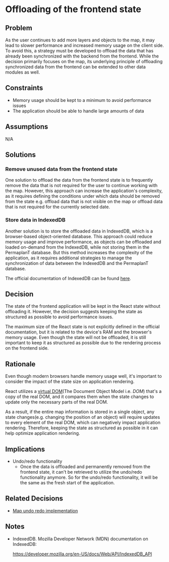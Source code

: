 # Offloading of the frontend state

## Problem

As the user continues to add more layers and objects to the map, it may lead to slower performance and increased memory usage on the client side.
To avoid this, a strategy must be developed to offload the data that has already been synchronized with the backend from the frontend.
While the decision primarily focuses on the map, its underlying principle of offloading synchronized data from the frontend can be extended to other data modules as well.

## Constraints

- Memory usage should be kept to a minimum to avoid performance issues
- The application should be able to handle large amounts of data

## Assumptions

N/A

## Solutions

### Remove unused data from the frontend state

One solution to offload the data from the frontend state is to frequently remove the data that is not required for the user to continue working with the map.
However, this approach can increase the application's complexity, as it requires defining the conditions under which data should be removed from the state e.g. offload data that is not visible on the map or offload data that is not required for the currently selected date.

### Store data in IndexedDB

Another solution is to store the offloaded data in IndexedDB, which is a browser-based object-oriented database.
This approach could reduce memory usage and improve performance, as objects can be offloaded and loaded on-demand from the IndexedDB, while not storing them in the PermaplanT database.
But this method increases the complexity of the application, as it requires additional strategies to manage the synchronization of data between the IndexedDB and the PermaplanT database.

The official documentation of IndexedDB can be found [here](https://developer.mozilla.org/en-US/docs/Web/API/IndexedDB_API).

## Decision

The state of the frontend application will be kept in the React state without offloading it. However, the decision suggests keeping the state as structured as possible to avoid performance issues.

The maximum size of the React state is not explicitly defined in the official documentation, but it is related to the device's RAM and the browser's memory usage.
Even though the state will not be offloaded, it is still important to keep it as structured as possible due to the rendering process on the frontend side.

## Rationale

Even though modern browsers handle memory usage well, it's important to consider the impact of the state size on application rendering.

React utilizes a [virtual DOM](https://legacy.reactjs.org/docs/faq-internals.html)(The Document Object Model i.e. _DOM_) that's a copy of the real DOM, and it compares them when the state changes to update only the necessary parts of the real DOM.

As a result, if the entire map information is stored in a single object, any state changes(e.g. changing the position of an object) will require updates to every element of the real DOM, which can negatively impact application rendering.
Therefore, keeping the state as structured as possible in it can help optimize application rendering.

## Implications

- Undo/redo functionality
  - Once the data is offloaded and permanently removed from the frontend state, it can't be retrieved to utilize the undo/redo functionality anymore. So for the undo/redo functionality, it will be the same as the fresh start of the application.

## Related Decisions

- [Map undo redo implementation](/doc/decisions/map_undo_redo_implementation.md)

## Notes

- IndexedDB. Mozilla Developer Network (MDN) documentation on IndexedDB:

  https://developer.mozilla.org/en-US/docs/Web/API/IndexedDB_API
